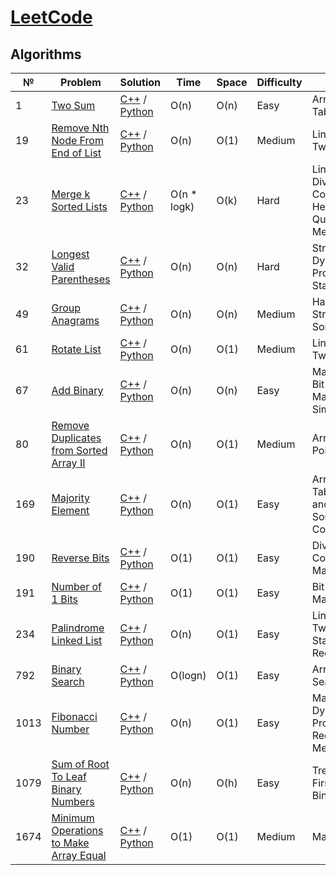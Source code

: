 # [LeetCode](https://leetcode.com/problemset/all/)

## Algorithms

|  №  |  Problem  |  Solution  |  Time  |  Space  |  Difficulty  |  Note  |
|-----|-----------|------------|--------|---------|--------------|--------|
|  1  |  [Two Sum](https://leetcode.com/problems/two-sum/)  |  [C++](C++/two-sum.cpp) / [Python](Python/two-sum.py)  |  O(n)  |  O(n)  |  Easy  |  Array, Hash Table  |
|  19  |  [Remove Nth Node From End of List](https://leetcode.com/problems/remove-nth-node-from-end-of-list/)  |  [C++](C++/remove-nth-node-from-end-of-list.cpp) / [Python](Python/remove-nth-node-from-end-of-list.py)  |  O(n)  |  O(1)  |  Medium  |  Linked List, Two Pointers  |
|  23  |  [Merge k Sorted Lists](https://leetcode.com/problems/merge-k-sorted-lists/)  |  [C++](C++/merge-k-sorted-lists.cpp) / [Python](Python/merge-k-sorted-lists.py)  |  O(n * logk)  |  O(k)  |  Hard  |  Linked List, Divide and Conquer, Heap (Priority Queue), Merge Sort  |
|  32  |  [Longest Valid Parentheses](https://leetcode.com/problems/longest-valid-parentheses/)  |  [C++](C++/longest-valid-parentheses.cpp) / [Python](Python/longest-valid-parentheses.py)  |  O(n)  |  O(n)  |  Hard  |  String, Dynamic Programming, Stack  |
|  49  |  [Group Anagrams](https://leetcode.com/problems/group-anagrams/)  |  [C++](C++/group-anagrams.cpp) / [Python](Python/group-anagrams.py)  |  O(n)  |  O(n)  |  Medium  |  Hash Table, String, Sorting  |
|  61  |  [Rotate List](https://leetcode.com/problems/rotate-list/)  |  [C++](C++/rotate-list.cpp) / [Python](Python/rotate-list.py)  |  O(n)  |  O(1)  |  Medium  |  Linked List, Two Pointers  |
|  67  |  [Add Binary](https://leetcode.com/problems/add-binary/)  |  [C++](C++/add-binary.cpp) / [Python](Python/add-binary.py)  |  O(n)  |  O(n)  |  Easy  |  Math, String, Bit Manipulation, Simulation  |
|  80  |  [Remove Duplicates from Sorted Array II](https://leetcode.com/problems/remove-duplicates-from-sorted-array-ii/)  |  [C++](C++/remove-duplicates-from-sorted-array-ii.cpp) / [Python](Python/remove-duplicates-from-sorted-array-ii.py)  |  O(n)  |  O(1)  |  Medium  |  Array, Two Pointers  |
|  169  |  [Majority Element](https://leetcode.com/problems/majority-element/)  |  [C++](C++/majority-element.cpp) / [Python](Python/majority-element.py)  |  O(n)  |  O(1)  |  Easy  |  Array, Hash Table, Divide and Conquer, Sorting, Counting  |
|  190  |  [Reverse Bits](https://leetcode.com/problems/reverse-bits/)  |  [C++](C++/reverse-bits.cpp) / [Python](Python/reverse-bits.py)  |  O(1)  |  O(1)  |  Easy  |  Divide and Conquer, Bit Manipulation  |
|  191  |  [Number of 1 Bits](https://leetcode.com/problems/number-of-1-bits/)  |  [C++](C++/number-of-1-bits.cpp) / [Python](Python/number-of-1-bits.py)  |  O(1)  |  O(1)  |  Easy  |  Bit Manipulation  |
|  234  |  [Palindrome Linked List](https://leetcode.com/problems/palindrome-linked-list/)  |  [C++](C++/palindrome-linked-list.cpp) / [Python](Python/palindrome-linked-list.py)  |  O(n)  |  O(1)  |  Easy  |  Linked List, Two Pointers, Stack, Recursion  |
|  792  |  [Binary Search](https://leetcode.com/problems/binary-search/)  |  [C++](C++/binary-search.cpp) / [Python](Python/binary-search.py)  |  O(logn)  |  O(1)  |  Easy  |  Array, Binary Search  |
|  1013  |  [Fibonacci Number](https://leetcode.com/problems/fibonacci-number/)  |  [C++](C++/fibonacci-number.cpp) / [Python](Python/fibonacci-number.py)  |  O(n)  |  O(1)  |  Easy  |  Math, Dynamic Programming, Recursion, Memoization  |
|  1079  |  [Sum of Root To Leaf Binary Numbers](https://leetcode.com/problems/sum-of-root-to-leaf-binary-numbers)  |  [C++](C++/sum-of-root-to-leaf-binary-numbers.cpp) / [Python](Python/sum-of-root-to-leaf-binary-numbers.py)  |  O(n)  |  O(h)  |  Easy  |  Tree, Depth-First Search, Binary Tree  |
|  1674  |  [Minimum Operations to Make Array Equal](https://leetcode.com/problems/minimum-operations-to-make-array-equal/)  |  [C++](C++/minimum-operations-to-make-array-equal.cpp) / [Python](Python/minimum-operations-to-make-array-equal.py)  |  O(1)  |  O(1)  |  Medium  |  Math  |
